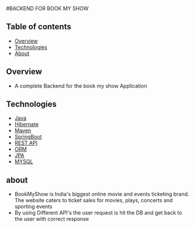 #BACKEND FOR BOOK MY SHOW

## Table of contents
- [Overview](#overview)
- [Technologies](#technologies)
- [About](#about)

## Overview
- A complete Backend for the book my show Application

## Technologies
- [Java](https://www.java.com/en/download/help/whatis_java.html)
- [Hibernate](https://hibernate.org/)
- [Maven](https://www.google.com/url?sa=t&rct=j&q=&esrc=s&source=web&cd=&cad=rja&uact=8&ved=2ahUKEwi9yMT1xLf7AhVGxDgGHf3LDHQQFnoECAkQAQ&url=https%3A%2F%2Fen.wikipedia.org%2Fwiki%2FApache_Maven&usg=AOvVaw1q52GlNrBkmeyt339HXdqD)
- [SpringBoot](https://spring.io/projects/spring-boot)
- [REST API](https://en.wikipedia.org/wiki/Representational_state_transfer)
- [ORM](https://www.google.com/url?sa=t&rct=j&q=&esrc=s&source=web&cd=&cad=rja&uact=8&ved=2ahUKEwjz2balw7f7AhU37zgGHUtjAGQQFnoECAoQAQ&url=https%3A%2F%2Fen.wikipedia.org%2Fwiki%2FObject%25E2%2580%2593relational_mapping&usg=AOvVaw1VPlBa9YokNeFDfz8CtjFM)
- [JPA](https://www.google.com/url?sa=t&rct=j&q=&esrc=s&source=web&cd=&cad=rja&uact=8&ved=2ahUKEwiM1cq2w7f7AhUWzTgGHT23BfwQFnoECAoQAQ&url=https%3A%2F%2Fen.wikipedia.org%2Fwiki%2FJakarta_Persistence&usg=AOvVaw1m7gKiZtMji-nlStQsWx8_)
- [MYSQL](https://en.wikipedia.org/wiki/MySQL)


## about

- BookMyShow is India's biggest online movie and events ticketing brand. The website caters to ticket sales for movies, plays, concerts and sporting events
- By using Different API's the user request is hit the DB and get back to the user with correct response
 